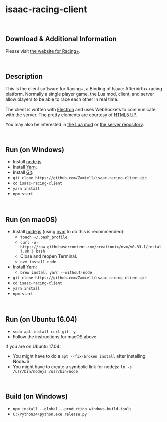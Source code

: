 isaac-racing-client
===================

<br />

Download & Additional Information
---------------------------------

Please visit [the website for Racing+](https://isaacracing.net/).

<br />

Description
-----------

This is the client software for Racing+, a Binding of Isaac: Afterbirth+ racing platform. Normally a single player game, the Lua mod, client, and server allow players to be able to race each other in real time.

The client is written with [Electron](http://electron.atom.io/) and uses WebSockets to communicate with the server. The pretty elements are courtesy of [HTML5 UP](https://html5up.net/).

You may also be interested in [the Lua mod](https://github.com/Zamiell/isaac-racing-client/tree/master/mod) or [the server repository](https://github.com/Zamiell/isaac-racing-server).

<br />

Run (on Windows)
----------------

* Install [node.js](https://nodejs.org/en/download/).
* Install [Yarn](https://yarnpkg.com/en/docs/install).
* Install [Git](https://git-scm.com/download/win).
* `git clone https://github.com/Zamiell/isaac-racing-client.git`
* `cd isaac-racing-client`
* `yarn install`
* `npm start`

<br />

Run (on macOS)
--------------

* Install [node.js](https://nodejs.org/en/) (using [nvm](https://github.com/creationix/nvm) to do this is recommended):
  * `touch ~/.bash_profile`
  * `curl -o- https://raw.githubusercontent.com/creationix/nvm/v0.33.1/install.sh | bash`
  * Close and reopen Terminal.
  * `nvm install node`
* Install [Yarn](https://yarnpkg.com/en/docs/install):
  * `brew install yarn --without-node`
* `git clone https://github.com/Zamiell/isaac-racing-client.git`
* `cd isaac-racing-client`
* `yarn install`
* `npm start`

<br />

Run (on Ubuntu 16.04)
---------------------

* `sudo apt install curl git -y`
* Follow the instructions for macOS above.

If you are on Ubuntu 17.04:

* You might have to do a `apt --fix-broken install` after installing NodeJS.
* You might have to create a symbolic link for nodejs: `ln -s /usr/bin/nodejs /usr/bin/node`

<br />

Build (on Windows)
------------------

* `npm install --global --production windows-build-tools`
* `C:\Python34\python.exe release.py`

